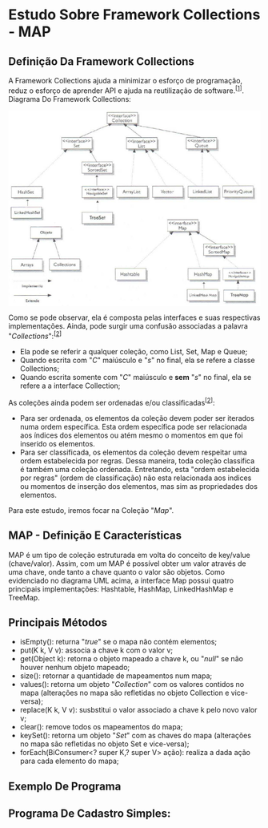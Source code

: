 # Estudo Sobre Framework Collections - MAP
## Definição Da Framework Collections  
A Framework Collections ajuda a minimizar o esforço de programação, reduz o esforço de aprender API e ajuda na reutilização de software.<sup>[[1]]</sup>. Diagrama Do Framework Collections:

 <p align="center">
  <img align="center" src="Framework.png" width=550>  
</p>

[1]: <https://docs.oracle.com/javase/tutorial/collections/intro/index.html>

Como se pode observar, ela é composta pelas interfaces e suas respectivas implementações. Ainda, pode surgir uma confusão associadas a palavra "_Collections_":<sup>[[2]]</sup>
- Ela pode se referir a qualquer coleção, como List, Set, Map e Queue;
- Quando escrita com "_C_" maiúsculo e "_s_" no final, ela se refere a classe Collections;
- Quando escrita somente com "_C_" maiúsculo e **sem** "_s_" no final, ela se refere a a interface Collection;

As coleções ainda podem ser ordenadas e/ou classificadas<sup>[[2]]</sup>:
* Para ser ordenada, os elementos da coleção devem poder ser iterados numa ordem específica. Esta ordem específica pode ser relacionada aos índices dos elementos ou atém mesmo o momentos em que foi inserido os elementos.
* Para ser classificada, os elementos da coleção devem respeitar uma ordem estabelecida por regras. Dessa maneira, toda coleção classifica é também uma coleção ordenada. Entretando, esta "ordem estabelecida por regras" (ordem de classificação) não esta relacionada aos indices ou momentos de inserção dos elementos, mas sim as propriedades dos elementos.

Para este estudo, iremos focar na Coleção "_Map_".

## MAP - Definição E Características
MAP é um tipo de coleção estruturada em volta do conceito de key/value (chave/valor). Assim, com um MAP é possível obter um valor através de uma chave, onde tanto a chave quanto o valor são objetos. Como evidenciado no diagrama UML acima, a interface Map possui quatro principais implementações: Hashtable, HashMap, LinkedHashMap e TreeMap.

## Principais Métodos
- isEmpty(): returna "_true_" se o mapa não contém elementos;
- put(K k, V v): associa a chave k com o valor v;
- get(Object k): retorna o objeto mapeado a chave k, ou "_null_" se não houver nenhum objeto mapeado;
- size(): retornar a quantidade de mapeamentos num mapa;
- values(): retorna um objeto "_Collection_" com os valores contidos no mapa (alterações no mapa são refletidas no objeto Collection e vice-versa);
- replace(K k, V v): susbstitui o valor associado a chave k pelo novo valor  v;
- clear(): remove todos os mapeamentos do mapa;
- keySet(): retorna um objeto "_Set_" com as chaves do mapa (alterações no mapa são refletidas no objeto Set e vice-versa);
- forEach(BiConsumer<? super K,​? super V> ação): realiza a dada ação para cada elemento do mapa;

## Exemplo De Programa

Programa De Cadastro Simples:
- 
[1]: <https://docs.oracle.com/javase/tutorial/collections/intro/index.html>
[2]: <https://www.amazon.com.br/Certifica%C3%A7%C3%A3o-Para-Programador-Java-Estudos/dp/8576083035>

